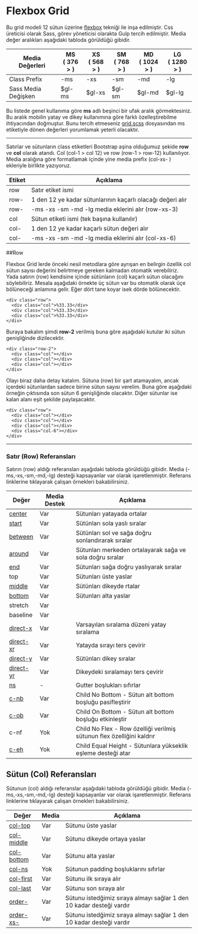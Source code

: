 # Flexbox Grid
Bu grid modeli 12 sütun üzerine [flexbox](http://www.w3schools.com/css/css3_flexbox.asp) tekniği ile inşa edilmiştir. Css üreticisi olarak Sass, görev yöneticisi olarakta Gulp tercih edilmiştir. Media değer aralıkları aşağıdaki tabloda görüldüğü gibidir.

| Media Değerleri      | MS <br> ( 376 > )  | XS <br> ( 568 > ) | SM <br> ( 768 > )  |   MD <br> ( 1024 > )  |  LG <br> ( 1280 > )  |
| ---                  | ---                | ---               | ---                |  ---                  | ---                  |
| Class Prefix         | -ms                | -xs               |  -sm               |  -md                  | -lg                 |
| Sass Media Değişken  |  $gl-ms            |  $gl-xs           |  $gl-sm            |  $gl-md               | $gl-lg               |

Bu listede genel kullanıma göre **ms** adlı beşinci bir ufak aralık görmektesiniz. Bu aralık mobilin yatay ve dikey kullanımına göre farklı özelleştirebilme ihtiyacından doğmuştur. Bunu tercih etmeseniz [grid.scss](https://github.com/thealico/flexboxgrid/blob/master/src/style/grid.scss) dosyasından ms etiketiyle dönen değerleri yorumlamak yeterli olacaktır.

----------

Satırlar ve sütunların class etiketleri  Bootstrap aşina olduğumuz şekide  **row** ve **col** olarak atandı. Col (col-1 > col 12) ve row (row-1 > row-12) kullanılıyor. Media aralığına göre formatlamak içinde yine media prefix (col-xs- ) ekleriyle birlikte yazıyoruz.


| Etiket    | Açıklama                                                       |
| ---       | ---                                                            |
| row       | Satır etiket ismi                                              |
| row-      | 1 den 12 ye kadar sütunlarının kaçarlı olacağı değeri alır     | 
| row-      | -ms -xs -sm -md -lg media eklerini alır    (row-xs-3)          |
| col       | Sütun etiketi ismi (tek başına kullanılır)                     |
| col-      | 1 den 12 ye kadar kaçarlı sütun değeri alır                    |
| col-      | -ms -xs -sm -md -lg media eklerini alır (col-xs-6)             |

##Row

Flexbox Grid lerde  önceki nesil metodlara göre ayrışan en belirgin özellik col sütun sayısı değerini belirtmeye gereken kalmadan otomatik verebiliriz. Yada satırın (row) kendisine içinde sütünların (col) kaçarlı sütun olacağını söylebiliriz. Mesala aşağıdaki örnekte üç sütun var bu otomatik olarak üçe bölüneceği anlamına gelir. Eğer dört tane koyar isek dörde bölünecektir.

```
<div class="row">
  <div class="col">%33.33</div>
  <div class="col">%33.33</div>
  <div class="col">%33.33</div>
</div>
```

Buraya bakalım şimdi **row-2** verilmiş buna göre aşağıdaki kutular iki sütun genişliğinde dizilecektir. 

```
<div class="row-2">
  <div class="col"></div>
  <div class="col"></div>
  <div class="col"></div>
</div>
```
Olayı biraz daha detay katalım. Sütuna (row) bir şart atamayalım, ancak içerdeki sütunlardan sadece birine sütun sayısı verelim. Buna göre aşağıdaki örneğin çıktısında son sütun 6 genişliğinde olacaktır. Diğer sütunlar ise kalan alanı eşit şekilde paylaşacaktır.

```
<div class="row">
  <div class="col"></div>
  <div class="col"></div>
  <div class="col"></div>
  <div class="col-6"></div>
</div>
```

----------

### Satır (Row) Referansları
Satırın (row) aldığı referansları aşağıdaki tabloda görüldüğü gibidir. Media (-ms,-xs,-sm,-md,-lg) desteği kapsayanlar var olarak işaretlenmiştir. Referans linklerine tıklayarak çalışan örnekleri bakabilirsiniz.

| Değer               | Media Destek | Açıklama |
| ------------------- | ----- | ------------------------ |
| [center](http://alico.me/labs/grid/example/#07)              | Var   | Sütunları yatayada ortalar|
| [start](http://alico.me/labs/grid/example/#07)               | Var   | Sütünları sola yaslı sıralar |
| [between](http://alico.me/labs/grid/example/#11)              | Var   | Sütünları sol ve sağa doğru sonlandırarak sıralar |
| [around](http://alico.me/labs/grid/example/#12)              | Var   | Sütunları merkeden ortalayarak sağa ve sola doğru sıralar |
| [end](http://alico.me/labs/grid/example/#07)                 | Var   | Sütunları sağa doğru yaslıyarak sıralar|
| top                 | Var   | Sütunları üste yaslar |
| [middle](http://alico.me/labs/grid/example/#08)              | Var   | Sütünları dikeyde rtalar|
| [bottom](http://alico.me/labs/grid/example/#08)              | Var   | Sütunları alta yaslar|
| stretch             | Var   ||
| baseline            | Var   ||
| [direct-x](http://alico.me/labs/grid/example/#09)             | Var   | Varsayılan sıralama düzeni yatay sıralama |
| [direct-xr](http://alico.me/labs/grid/example/#09)            | Var   | Yatayda sırayı ters çevirir |
| [direct-y](http://alico.me/labs/grid/example/#09.1)           | Var   | Sütünları dikey sıralar|
| [direct-yr](http://alico.me/labs/grid/example/#09.2)          | Var   | Dikeydeki sıralamayı ters çevirir |
| [ns](http://alico.me/labs/grid/example/#05)                   | -     | Gutter boşlukları sıfırlar |
| [c-nb](http://alico.me/labs/grid/example/#15)| Var     | Child No Bottom - Sütun alt bottom boşluğu pasifleştirir |
| [c-ob](http://alico.me/labs/grid/example/#15.1)| Var     | Child On Bottom - Sütun alt bottom boşluğu etkinleştir |
| c-nf| Yok     | Child No Flex - Row özelliği verilmiş sütunun flex özelliğini kaldrır |
| [c-eh](http://alico.me/labs/grid/example/#16)| Yok     | Child Equal Height - Sütunlara yükseklik eşleme desteği atar |


## Sütun (Col) Referansları

Sütunun (col) aldığı referanslar aşağıdaki tabloda görüldüğü gibidir. Media (-ms,-xs,-sm,-md,-lg) desteği kapsayanlar var olarak işaretlenmiştir. Referans linklerine tıklayarak çalışan örnekleri bakabilirsiniz.

| Değer               | Media | Açıklama |
| ------------------- | ----- | ------------------------ |
| [col-top](http://192.168.1.60/htm/labs/flexboxgrid/example/#08.4)          | Var   | Sütunu üste yaslar |
| [col-middle](http://192.168.1.60/htm/labs/flexboxgrid/example/#08.3)          | Var   | Sütunu dikeyde ortaya yaslar |
| [col-bottom ](http://192.168.1.60/htm/labs/flexboxgrid/example/#08.1)         | Var   | Sütunu alta yaslar |
| [col-ns]()             | Yok   | Sütunun padding boşluklarını sıfırlar |
| [col-first](http://192.168.1.60/htm/labs/flexboxgrid/example/#10)           | Var   | Sütunu ilk sıraya alır |
| [col-last](http://192.168.1.60/htm/labs/flexboxgrid/example/#10)            | Var   | Sütunu son sıraya alır |
| [order-](http://192.168.1.60/htm/labs/flexboxgrid/example/#10.1)        | Var   | Sütunu istedğimiz sıraya almayı sağlar 1 den 10 kadar desteği vardır |
| [order-xs-](http://192.168.1.60/htm/labs/flexboxgrid/example/#10.2)        | Var   | Sütunu istedğimiz sıraya almayı sağlar 1 den 10 kadar desteği vardır |








